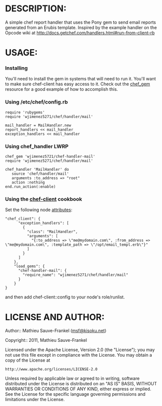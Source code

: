# DESCRIPTION:

A simple chef report handler that uses the Pony gem to send email reports
generated from an Erubis template. Inspired by the example handler on the
Opcode wiki at http://docs.getchef.com/handlers.html#run-from-client-rb

# USAGE:
### Installing 
You'll need to install the gem in systems that will need to run it. You'll want to make sure chef-client has easy access to it. Check out the [chef_gem](https://docs.chef.io/resource_chef_gem.html) resource for a good example of how to accomplish this.  

### Using /etc/chef/config.rb

    require 'rubygems'
    require 'wjimenez5271/chef/handler/mail'

    mail_handler = MailHandler.new
    report_handlers << mail_handler
    exception_handlers << mail_handler


### Using chef_handler LWRP

    chef_gem 'wjimenez5721/chef-handler-mail'
    require 'wjimenez5271/chef/handler/mail'

    chef_handler 'MailHandler' do
       source 'chef/handler/mail'
       arguments :to_address => "root"
       action :nothing
    end.run_action(:enable)
    
### Using the [chef-client](https://github.com/opscode-cookbooks/chef-client) cookbook
Set the following node [attributes](https://docs.chef.io/attributes.html):
```
"chef_client": {
      "exception_handlers": [
        {
          "class": "MailHandler",
          "arguments": [
            "{:to_address => \"me@mydomain.com\", :from_address => \"me@mydomain.com\", :template_path => \"/opt/email_templ.erb\"}"
          ]
        }
      ]
    },
    "load_gems": {
      "chef-handler-mail": {
        "require_name": "wjimenez5271/chef/handler/mail"
      }
    }
}
```
and then add chef-client::config to your node's role/runlist.

# LICENSE AND AUTHOR:

Author:: Mathieu Sauve-Frankel (<msf@kisoku.net>)

Copyright:: 2011, Mathieu Sauve-Frankel

Licensed under the Apache License, Version 2.0 (the "License");
you may not use this file except in compliance with the License.
You may obtain a copy of the License at

    http://www.apache.org/licenses/LICENSE-2.0

Unless required by applicable law or agreed to in writing, software
distributed under the License is distributed on an "AS IS" BASIS,
WITHOUT WARRANTIES OR CONDITIONS OF ANY KIND, either express or implied.
See the License for the specific language governing permissions and
limitations under the License.
